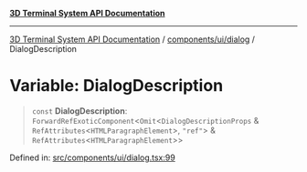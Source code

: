 [**3D Terminal System API Documentation**](../../../../README.md)

***

[3D Terminal System API Documentation](../../../../README.md) / [components/ui/dialog](../README.md) / DialogDescription

# Variable: DialogDescription

> `const` **DialogDescription**: `ForwardRefExoticComponent`\<`Omit`\<`DialogDescriptionProps` & `RefAttributes`\<`HTMLParagraphElement`\>, `"ref"`\> & `RefAttributes`\<`HTMLParagraphElement`\>\>

Defined in: [src/components/ui/dialog.tsx:99](https://github.com/Dicommunitas/ThreeJS_Terminal_3D2/blob/3ee0fc36a3337518d3717231e10fb625cedcf942/src/components/ui/dialog.tsx#L99)

